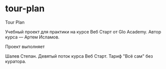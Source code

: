 # tour-plan

Tour Plan

Учебный проект для практики на курсе Веб Старт от Glo Academy. Автор курса — Артем Исламов.

Проект выполняет

Шалев Степан. Девятый поток курса Веб Старт. Тариф "Всё сам" без куратора.
